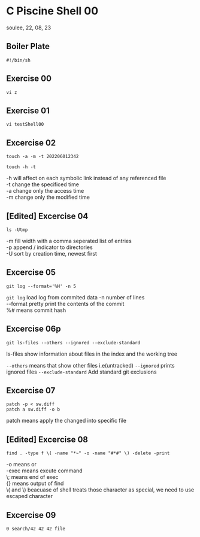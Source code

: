 # C Piscine Shell 00

soulee, 22, 08, 23

## Boiler Plate
```
#!/bin/sh
```

## Exercise 00
```
vi z
```

## Exercise 01

```
vi testShell00
```

## Excercise 02
```
touch -a -m -t 202206012342
```

```
touch -h -t 
```

-h will affect on each symbolic link instead of any referenced file  
-t change the specificed time  
-a change only the access time  
-m change only the modified time

## [Edited] Excercise 04
```
ls -Utmp
```

-m fill width with a comma seperated list of entries  
-p append / indicator to directories  
-U sort by creation time, newest first

## Excercise 05
```
git log --format='%H' -n 5
```
```git log``` load log from commited data 
-n number of lines  
--format pretty print the contents of the commit  
%# means commit hash

## Excercise 06p
```
git ls-files --others --ignored --exclude-standard 
```

ls-files show information about files in the index and the working tree

```--others``` means that show other files i.e(untracked)
```--ignored``` prints ignored files
```--exclude-standard``` Add standard git exclusions


## Excercise 07
```
patch -p < sw.diff
patch a sw.diff -o b
```
patch means apply the changed into specific file

## [Edited] Excercise 08
```
find . -type f \( -name "*~" -o -name "#*#" \) -delete -print
```

-o means or  
-exec means excute command  
\\; means end of exec  
{} means output of find  
\\( and \\) beacuase of shell treats those character as special, we need to use escaped character

## Excercise 09
```
0 search/42 42 42 file
```